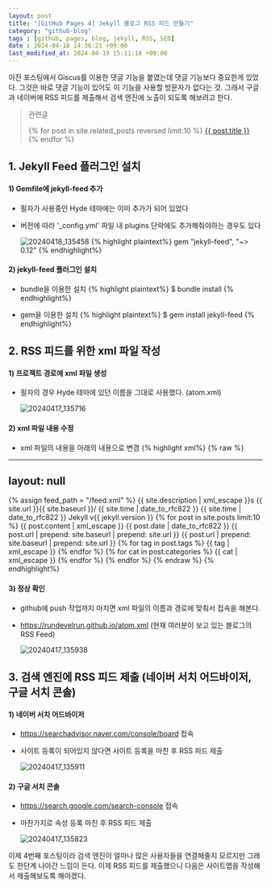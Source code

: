 ```yaml
---
layout: post
title: "[GitHub Pages 4] Jekyll 블로그 RSS 피드 만들기"
category: "github-blog"
tags : [github, pages, blog, jekyll, RSS, SEO]
date : 2024-04-18 14:36:21 +09:00
last_modified_at: 2024-04-19 15:11:18 +09:00
---
```


이전 포스팅에서 Giscus를 이용한 댓글 기능을 붙였는데 댓글 기능보다 중요한게 있었다.
그것은 바로 댓글 기능이 있어도 이 기능을 사용할 방문자가 없다는 것.
그래서 구글과 네이버에 RSS 피드를 제출해서 검색 엔진에 노출이 되도록 해보려고 한다. 

<blockquote>
  <p>관련글</p>
  <p>
  {% for post in site.related_posts reversed limit:10 %}
    <a href="{{ post.url }}">{{ post.title }}</a> <br>
  {% endfor %}
</p>
</blockquote>


## 1. Jekyll Feed 플러그인 설치

#### 1) Gemfile에 jekyll-feed 추가
- 필자가 사용중인 Hyde 테마에는 이미 추가가 되어 있었다
- 버전에 따라 '_config.yml' 파일 내 plugins 단락에도 추가해줘야하는 경우도 있다

  ![20240418_135458](https://github.com/rundevelrun/rundevelrun.github.io/assets/40383414/b0993b82-3a5c-4b74-a8c4-ed0003cde488)
{% highlight plaintext%}
gem "jekyll-feed", "~> 0.12"
{% endhighlight%}


#### 2) jekyll-feed 플러그인 설치
- bundle을 이용한 설치
{% highlight plaintext%}
$ bundle install
{% endhighlight%}

- gem을 이용한 설치
{% highlight plaintext%}
$ gem install jekyll-feed
{% endhighlight%}


## 2. RSS 피드를 위한 xml 파일 작성

#### 1) 프로젝트 경로에 xml 파일 생성 
- 필자의 경우 Hyde 테마에 있던 이름을 그대로 사용했다. (atom.xml)

  ![20240417_135716](https://github.com/rundevelrun/rundevelrun.github.io/assets/40383414/a08102f1-ebfc-4ab1-8543-607c4c34b0b8)

#### 2) xml 파일 내용 수정
- xml 파일의 내용을 아래의 내용으로 변경
{% highlight xml%}
{% raw %}
---
layout: null
---
<?xml version="1.0" encoding="UTF-8"?>
<rss version="2.0" xmlns:atom="http://www.w3.org/2005/Atom">
  {% assign feed_path = "/feed.xml" %} <!-- 피드경로 명시 -->
  <channel>
    <title> {{ site.title | xml_escape }}  </title>
    <description>{{ site.description | xml_escape }}</description>s
    <link>{{ site.url }}{{ site.baseurl }}/</link>
    <atom:link href="{{ feed_path | prepend: site.baseurl | prepend: site.url }}" rel="self" type="application/rss+xml"/>
    <pubDate>{{ site.time | date_to_rfc822 }}</pubDate>
    <lastBuildDate>{{ site.time | date_to_rfc822 }}</lastBuildDate>
    <generator>Jekyll v{{ jekyll.version }}</generator>
    {% for post in site.posts limit:10 %}
      <item>
        <title>{{ post.title | xml_escape }}</title>
        <description>{{ post.content | xml_escape }}</description>
        <pubDate>{{ post.date | date_to_rfc822 }}</pubDate>
        <link>{{ post.url | prepend: site.baseurl | prepend: site.url }}</link>
        <guid isPermaLink="true">{{ post.url | prepend: site.baseurl | prepend: site.url }}</guid>
        {% for tag in post.tags %}
        <category>{{ tag | xml_escape }}</category>
        {% endfor %}
        {% for cat in post.categories %}
        <category>{{ cat | xml_escape }}</category>
        {% endfor %}
      </item>
    {% endfor %}
  </channel>
</rss>
{% endraw %}
{% endhighlight%}

#### 3) 정상 확인
- github에 push 작업까지 마치면 xml 파일의 이름과 경로에 맞춰서 접속을 해본다.
- https://rundevelrun.github.io/atom.xml (현재 여러분이 보고 있는 블로그의 RSS Feed)

  ![20240417_135938](https://github.com/rundevelrun/rundevelrun.github.io/assets/40383414/336b60b6-b4cd-4920-9c3a-7f3628d55b6c)


## 3. 검색 엔진에 RSS 피드 제출 (네이버 서치 어드바이저, 구글 서치 콘솔)

#### 1) 네이버 서치 어드바이저
- https://searchadvisor.naver.com/console/board 접속
- 사이트 등록이 되어있지 않다면 사이트 등록을 마친 후 RSS 피드 제출

  ![20240417_135911](https://github.com/rundevelrun/rundevelrun.github.io/assets/40383414/f2a6d8c8-adde-4897-b30c-9c1165975266)

#### 2) 구글 서치 콘솔
- https://search.google.com/search-console 접속
- 마찬가지로 속성 등록 마친 후 RSS 피드 제출

  ![20240417_135823](https://github.com/rundevelrun/rundevelrun.github.io/assets/40383414/047e9863-338c-4434-a2da-a38af06c5d6b)



이제 4번째 포스팅이라 검색 엔진이 얼마나 많은 사용자들을 연결해줄지 모르지만 그래도 한단계 나아간 느낌이 든다.
이제 RSS 피드를 제출했으니 다음은 사이트맵을 작성해서 제출해보도록 해야겠다.